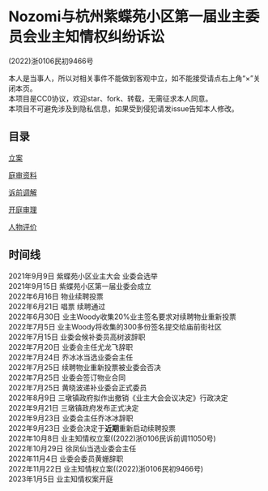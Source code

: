 # Nozomi与杭州紫蝶苑小区第一届业主委员会业主知情权纠纷诉讼
(2022)浙0106民初9466号

本人是当事人，所以对相关事件不能做到客观中立，如不能接受请点右上角“×”关闭本页。  
本项目是CC0协议，欢迎star、fork、转载，无需征求本人同意。  
本项目不可避免涉及到隐私信息，如果受到侵犯请发issue告知本人修改。

## 目录

[立案](https://github.com/nozominull/zidieyuanzhiqingquan/tree/main/%E7%AB%8B%E6%A1%88)

[庭审资料](https://github.com/nozominull/zidieyuanzhiqingquan/tree/main/%E5%BA%AD%E5%AE%A1%E8%B5%84%E6%96%99)

[诉前调解](https://github.com/nozominull/zidieyuanzhiqingquan/tree/main/%E8%AF%89%E5%89%8D%E8%B0%83%E8%A7%A3)

[开庭审理](https://github.com/nozominull/zidieyuanzhiqingquan/tree/main/%E5%BC%80%E5%BA%AD%E5%AE%A1%E7%90%86)

[人物评价](https://github.com/nozominull/zidieyuanzhiqingquan/tree/main/%E4%BA%BA%E7%89%A9%E8%AF%84%E4%BB%B7)

## 时间线
2021年9月9日 紫蝶苑小区业主大会 业委会选举  
2021年9月15日 紫蝶苑小区第一届业委会成立  
2022年6月16日 物业续聘投票  
2022年6月21日 唱票 续聘通过  
2022年6月30日 业主Woody收集20%业主签名要求对续聘物业重新投票  
2022年7月5日 业主Woody将收集的300多份签名提交给庙前街社区  
2022年7月15日 业委会候补委员高树波辞职  
2022年7月20日 业委会主任尤龙飞辞职   
2022年7月24日 乔冰冰当选业委会主任  
2022年7月25日 续聘物业重新投票被业委会否决  
2022年7月25日 业委会签订物业合同  
2022年7月25日 黄晓波递补业委会正式委员  
2022年8月9日 三墩镇政府拟作出撤销《业主大会会议决定》行政决定  
2022年9月21日 三墩镇政府发布正式决定  
2022年9月23日 业委会主任乔冰冰辞职  
2022年9月23日 业委会决定于**近期**重新启动续聘投票  
2022年10月8日 业主知情权立案((2022)浙0106民诉前调11050号)  
2022年10月29日 徐凤仙当选业委会主任  
2022年11月4日 业委会委员黄姗辞职  
2022年11月22日 业主知情权立案((2022)浙0106民初9466号)   
2023年1月5日 业主知情权案开庭
